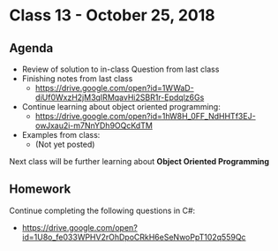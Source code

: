 # Class 13 - October 25, 2018

## Agenda

* Review of solution to in-class Question from last class
* Finishing notes from last class
  * https://drive.google.com/open?id=1WWaD-diUf0WxzH2jM3qIRMqavHi2SBR1r-Epdqlz6Gs
* Continue learning about object oriented programming:
  * https://drive.google.com/open?id=1hW8H_0FF_NdHHTf3EJ-owJxau2i-m7NnYDh9OQcKdTM
* Examples from class:
  * (Not yet posted)


Next class will be further learning about **Object Oriented Programming**

## Homework

Continue completing the following questions in C#:
* https://drive.google.com/open?id=1U8o_fe033WPHV2rOhDpoCRkH6eSeNwoPpT102q559Qc